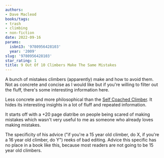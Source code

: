 ```yaml
---
authors:
- Dave Macleod
books/tags:
- trash
- climbing
- non-fiction
date: 2022-09-16
params:
  isbn13: '9780956428103'
  year: '2009'
slug: '9780956428103'
star_rating: 1
title: 9 Out Of 10 Climbers Make The Same Mistakes
---
```


A bunch of mistakes climbers (apparently) make and how to avoid them. Not as concrete and concise as I would like but if you're willing to filter out the fluff, there's some interesting information here.

<!--more-->

Less concrete and more philosophical than the [Self Coached Climber](/books/9780811733397). It hides its interesting insights in a lot of fluff and repeated information.

It starts off with a +20 page diatribe on people being scared of making mistakes which wasn't very useful to me as someone who already loves making mistakes.

The specificity of his advice ("if you're a 15 year old climber, do X, if you're a 16 year old climber, do Y") reeks of bad editing. Advice this specific has no place in a book like this, because most readers are not going to be 15 year old climbers.